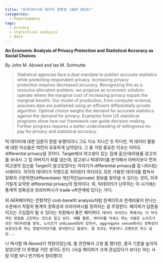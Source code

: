```yaml
---
title: "프라이버시와 데이터 정확성 (AER 2019)"
categories:
  - PaperSummary
tags:
  - privacy
  - statistical analysis  
  - data
---
```


**An Economic Analysis of Privacy Protection and Statistical Accuracy as Social Choices**

By John M. Abowd and Ian M. Schmutte

> Statistical agencies face a dual mandate to publish accurate statistics while protecting respondent privacy. Increasing privacy protection requires decreased accuracy. Recognizing this as a resource allocation problem, we propose an economic solution: operate where the marginal cost of increasing privacy equals the marginal benefit. Our model of production, from computer science, assumes data are published using an efficient differentially private algorithm. Optimal choice weighs the demand for accurate statistics against the demand for privacy. Examples from US statistical programs show how our framework can guide decision-making. Further progress requires a better understanding of willingness-to-pay for privacy and statistical accuracy.


빅 데이터에 대한 담론이 한참 유행이더니 그도 다소 지나간 듯 하다만, 빅 데이터 활용에 대한 이슈들은 여전히 유효하게 남아있다. 그 중 가장 중요한 이슈는 아마도 differential privacy일 것이다. Target에서 여고생이 있는 집에 출산/육아용품 광고지를 보내서 그 집 아버지가 화를 냈는데, 알고보니 빅데이터를 분석해서 아버지보다 먼저 여고생의 임신을 Target이 알고있었다는 이야기가 differential privacy를 잘 나타내는 사례이다. 각각의 데이터가 익명으로 처리된다 하더라도 모든 가용한 데이터를 합쳐서 정확히 구분하면(differentiate) 개인적인(private) 정보를 찾아낼 수 있다는 것이, 아주 거칠게 요약한 differential privacy의 정의이다. 즉, 빅데이터가 난무하는 이 시기에는 통계적 정확성과 프라이버시가 trade-off관계에 있다는 거다.

위 AER페이퍼는 전형적인 cost-benefit analysis처럼 한계이득과 한계비용이 만나는 수준에서 적절히 통계적 정확성과 프라이버시를 정하자는 걸 주장한다. 페이퍼가 담론을 이끄는 구심점이 될 수 있다는 차원에서 좋은 페이퍼다. 
`데이터 사이언스 쪽에서는 더 적극적인 방법을 고민하는 것으로 알고 있다. 예를 들면, 데이터를 억세스 하는 사람은 노이즈가 섞인 데이터만을 받되, 노이즈가 unbiased되어 있어서, aggregate sense에서는 정확성이 보장되도록 하는 방법이라던가를 생각한다고 들었다. 잘 모르는 부분이니 코멘트만 하고 넘김...`

나 박사할 때 Abowd가 학장이었는데, 좀 깐깐해서 고생 좀 했다만, 결국 기준을 높이지 않았으면 더 못했을 거란 생각도 든다. (사실 페이퍼가 크게 관심있다기 보다는 아는 사람 이름 보니 반가워서 정리했다)